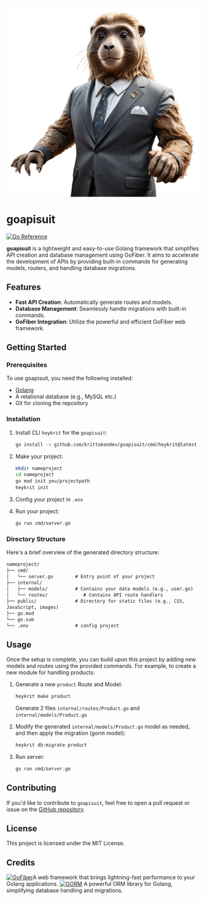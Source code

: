 [![Project Logo](logo.png)](https://github.com/krittakondev/goapisuit)

# goapisuit

[![Go Reference](https://pkg.go.dev/badge/github.com/krittakondev/goapisuit.svg)](https://pkg.go.dev/github.com/krittakondev/goapisuit)

**goapisuit** is a lightweight and easy-to-use Golang framework that simplifies API creation and database management using GoFiber. It aims to accelerate the development of APIs by providing built-in commands for generating models, routers, and handling database migrations.

## Features

- **Fast API Creation**: Automatically generate routes and models.
- **Database Management**: Seamlessly handle migrations with built-in commands.
- **GoFiber Integration**: Utilize the powerful and efficient GoFiber web framework.

## Getting Started

### Prerequisites

To use goapisuit, you need the following installed:

- [Golang](https://golang.org/dl/)
- A relational database (e.g., MySQL etc.)
- Git for cloning the repository

### Installation

1. Install CLI `heykrit` for the `goapisuit`:

   ```bash
   go install -v github.com/krittakondev/goapisuit/cmd/heykrit@latest
   ```
2. Make your project:

   ```bash
   mkdir nameproject
   cd nameproject
   go mod init you/projectpath
   heykrit init
   ```
3. Config your project in `.env`

4. Run your project:

   ```bash
   go run cmd/server.go
   ```

### Directory Structure

Here's a brief overview of the generated directory structure:

```
nameproject/
├── cmd/
│   └── server.go        # Entry point of your project
├── internal/
│   ├── models/          # Contains your data models (e.g., user.go)
│   └── routes/             # Contains API route handlers
├── public/              # Directory for static files (e.g., CSS, JavaScript, images)
├── go.mod
└── go.sum
└── .env                 # config project

```

## Usage

Once the setup is complete, you can build upon this project by adding new models and routes using the provided commands. For example, to create a new module for handling products:


1. Generate a new `product` Route and Model:

   ```bash
   heykrit make product
   ```
   Generate 2 files `internal/routes/Product.go` and `internal/models/Product.go`

2. Modify the generated `internal/models/Product.go` model as needed, and then apply the migration (gorm model):

   ```bash
   heykrit db:migrate product
   ```
3. Run server:

   ```bash
   go run cmd/server.go
   ```

## Contributing

If you'd like to contribute to `goapisuit`, feel free to open a pull request or issue on the [GitHub repository](https://github.com/krittakondev/goapisuit).

## License

This project is licensed under the MIT License.

## Credits

[![GoFiber](https://img.shields.io/badge/GoFiber-API_Framework-blue)](https://gofiber.io/)A web framework that brings lightning-fast performance to your Golang applications.
[![GORM](https://img.shields.io/badge/GORM-ORM_Library-lightgrey)](https://gorm.io/) 
A powerful ORM library for Golang, simplifying database handling and migrations.

